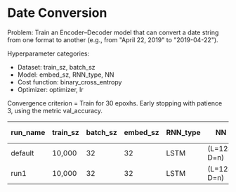 # Date Conversion

Problem: Train an Encoder–Decoder model that can convert a date string from one format to another (e.g., from "April 22, 2019" to "2019-04-22").

Hyperparameter categories:
* Dataset: train_sz, batch_sz
* Model: embed_sz, RNN_type, NN
* Cost function: binary_cross_entropy
* Optimizer: optimizer, lr

Convergence criterion = Train for 30 epoxhs. Early stopping with patience 3, using the metric val_accuracy.


| run_name | train_sz | batch_sz | embed_sz | RNN_type | NN            | optimizer | lr     | converges on epoch | max val_acc |
|----------|----------|----------|----------|----------|---------------|-----------|--------|-------|-----------------|
| default  |  10,000  |    32    |   32     |  LSTM    | (L=128, D=n)  |   Nadam   | 0.001  | 12    |     1.00        |
|   run1   |  10,000  |    32    |   32     |  LSTM    | (L=128, D=n)  |   Nadam   | 0.001  | 12    |     1.00        |

